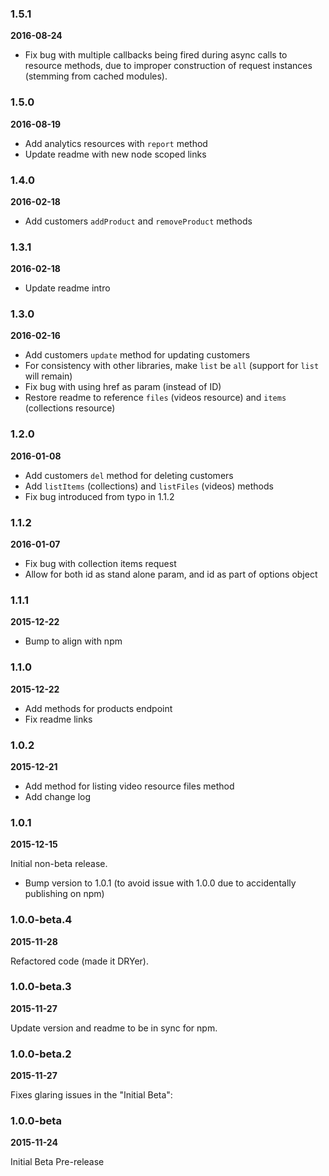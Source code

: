 ### 1.5.1
**2016-08-24**

* Fix bug with multiple callbacks being fired during async calls to resource methods, due to improper construction of request instances (stemming from cached modules).

### 1.5.0
**2016-08-19**

* Add analytics resources with `report` method
* Update readme with new node scoped links

### 1.4.0
**2016-02-18**

* Add customers `addProduct` and `removeProduct` methods

### 1.3.1
**2016-02-18**

* Update readme intro

### 1.3.0
**2016-02-16**

* Add customers `update` method for updating customers
* For consistency with other libraries, make `list` be `all` (support for `list` will remain)
* Fix bug with using href as param (instead of ID)
* Restore readme to reference `files` (videos resource) and `items` (collections resource)

### 1.2.0
**2016-01-08**

* Add customers `del` method for deleting customers
* Add `listItems` (collections) and `listFiles` (videos) methods
* Fix bug introduced from typo in 1.1.2

### 1.1.2
**2016-01-07**

* Fix bug with collection items request
* Allow for both id as stand alone param, and id as part of options object

### 1.1.1
**2015-12-22**

* Bump to align with npm

### 1.1.0
**2015-12-22**

* Add methods for products endpoint
* Fix readme links

### 1.0.2
**2015-12-21**

* Add method for listing video resource files method
* Add change log

### 1.0.1
**2015-12-15**

Initial non-beta release.
* Bump version to 1.0.1 (to avoid issue with 1.0.0 due to accidentally publishing on npm)

### 1.0.0-beta.4
**2015-11-28**

Refactored code (made it DRYer).

### 1.0.0-beta.3
**2015-11-27**

Update version and readme to be in sync for npm.

### 1.0.0-beta.2
**2015-11-27**

Fixes glaring issues in the "Initial Beta":


### 1.0.0-beta
**2015-11-24**

Initial Beta Pre-release
